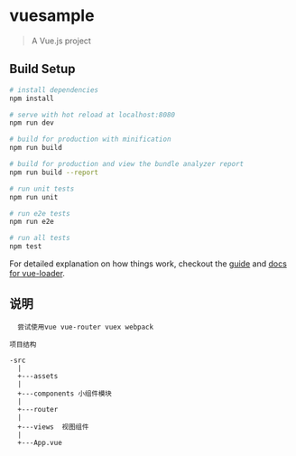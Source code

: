 # vuesample

> A Vue.js project

## Build Setup

``` bash
# install dependencies
npm install

# serve with hot reload at localhost:8080
npm run dev

# build for production with minification
npm run build

# build for production and view the bundle analyzer report
npm run build --report

# run unit tests
npm run unit

# run e2e tests
npm run e2e

# run all tests
npm test
```

For detailed explanation on how things work, checkout the [guide](http://vuejs-templates.github.io/webpack/) and [docs for vue-loader](http://vuejs.github.io/vue-loader).


## 说明

``` TEXT
  尝试使用vue vue-router vuex webpack
```

```
项目结构

-src
  |
  +---assets
  |
  +---components 小组件模块
  |
  +---router
  |
  +---views  视图组件
  |
  +---App.vue
```
